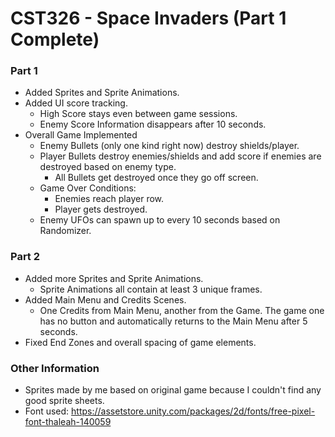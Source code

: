 # CST326 - Space Invaders (Part 1 Complete)

### Part 1

- Added Sprites and Sprite Animations.
- Added UI score tracking.
  - High Score stays even between game sessions.
  - Enemy Score Information disappears after 10 seconds.
- Overall Game Implemented
  - Enemy Bullets (only one kind right now) destroy shields/player.
  - Player Bullets destroy enemies/shields and add score if enemies are destroyed based on enemy type.
    - All Bullets get destroyed once they go off screen.
  - Game Over Conditions:
    - Enemies reach player row.
    - Player gets destroyed.
  - Enemy UFOs can spawn up to every 10 seconds based on Randomizer.

### Part 2

- Added more Sprites and Sprite Animations.
  - Sprite Animations all contain at least 3 unique frames.
- Added Main Menu and Credits Scenes.
  - One Credits from Main Menu, another from the Game. The game one has no button and automatically returns to the Main Menu after 5 seconds.
- Fixed End Zones and overall spacing of game elements.

### Other Information
- Sprites made by me based on original game because I couldn't find any good sprite sheets.
- Font used: https://assetstore.unity.com/packages/2d/fonts/free-pixel-font-thaleah-140059
